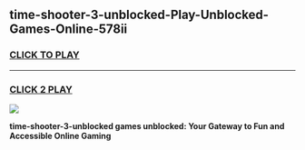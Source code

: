 
## time-shooter-3-unblocked-Play-Unblocked-Games-Online-578ii
<h3>
<a href="https://premium76.site?title=time-shooter-3-unblocked&ref=25A">CLICK TO PLAY</a></h3>
<hr>

<h3>
<a href="https://premium76.site?title=time-shooter-3-unblocked&ref=25A">CLICK 2 PLAY</a>
  
</h3>

<a href="https://premium76.site?title=time-shooter-3-unblocked&ref=25A"><img src="https://clearcache.store/games.png"></a>


**time-shooter-3-unblocked games unblocked: Your Gateway to Fun and Accessible Online Gaming**

